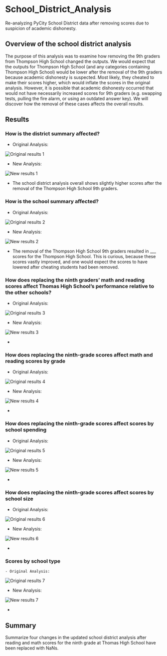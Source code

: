 # School_District_Analysis
Re-analyzing PyCity School District data after removing scores due to suspicion of academic dishonesty.

## Overview of the school district analysis

The purpose of this analysis was to examine how removing the 9th graders from Thompson High School changed the outputs. We would expect that the outputs for Thompson High School (and any categories containing Thompson High School) would be lower after the removal of the 9th graders because academic dishonesty is suspected. Most likely, they cheated to make their scores higher, which would inflate the scores in the original analysis. However, it is possible that academic dishonesty occurred that would not have necessarily increased scores for 9th graders (e.g. swapping tests, pulling the fire alarm, or using an outdated answer key). We will discover how the removal of these cases affects the overall results.

## Results

  ### How is the district summary affected?
  - Original Analysis:

  ![Original results 1](/Resources/O1.png)
  
  - New Analysis:

  ![New results 1](/Resources/N1.png)
  
  - The school district analysis overall shows slightly higher scores after the removal of the Thompson High School 9th graders.
  
  ### How is the school summary affected?
  
  - Original Analysis:
  
  ![Original results 2](/Resources/O2.png)
  
  - New Analysis:
  
  ![New results 2](/Resources/N2.png)
  
  - The removal of the Thompson High School 9th graders resulted in ___ scores for the Thompson High School. This is curious, because these scores vastly improved, and one would expect the scores to have lowered after cheating students had been removed. 
    
  ### How does replacing the ninth graders’ math and reading scores affect Thomas High School’s performance relative to the other schools?
  
  - Original Analysis:
 
   ![Original results 3](/Resources/O3.png)
  
  - New Analysis:
  
  ![New results 3](/Resources/N3.png)
  
  -
   
  ### How does replacing the ninth-grade scores affect math and reading scores by grade
  
  - Original Analysis:
  
  ![Original results 4](/Resources/O4.png)
  
  - New Analysis:
  
  ![New results 4](/Resources/N4.png)

  -

  ### How does replacing the ninth-grade scores affect scores by school spending
  
  - Original Analysis:
  
  ![Original results 5](/Resources/O5.png)
  
  - New Analysis:
  
  ![New results 5](/Resources/N5.png)
  
  -
  
  ### How does replacing the ninth-grade scores affect scores by school size
  
  - Original Analysis:
  
  ![Original results 6](/Resources/O6.png)
  
  - New Analysis:
  
  ![New results 6](/Resources/N6.png)
  
  -
  
  ### Scores by school type
  
    - Original Analysis:
  
  ![Original results 7](/Resources/O7.png)
  
  - New Analysis:
  
  ![New results 7](/Resources/N7.png)
   
   -
  
## Summary
Summarize four changes in the updated school district analysis after reading and math scores for the ninth grade at Thomas High School have been replaced with NaNs.

